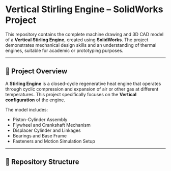 # Vertical Stirling Engine – SolidWorks Project

This repository contains the complete machine drawing and 3D CAD model of a **Vertical Stirling Engine**, created using **SolidWorks**. The project demonstrates mechanical design skills and an understanding of thermal engines, suitable for academic or prototyping purposes.

---

## 🧩 Project Overview

A **Stirling Engine** is a closed-cycle regenerative heat engine that operates through cyclic compression and expansion of air or other gas at different temperatures. This project specifically focuses on the **Vertical configuration** of the engine.

The model includes:
- Piston-Cylinder Assembly
- Flywheel and Crankshaft Mechanism
- Displacer Cylinder and Linkages
- Bearings and Base Frame
- Fasteners and Motion Simulation Setup

---

## 📁 Repository Structure

